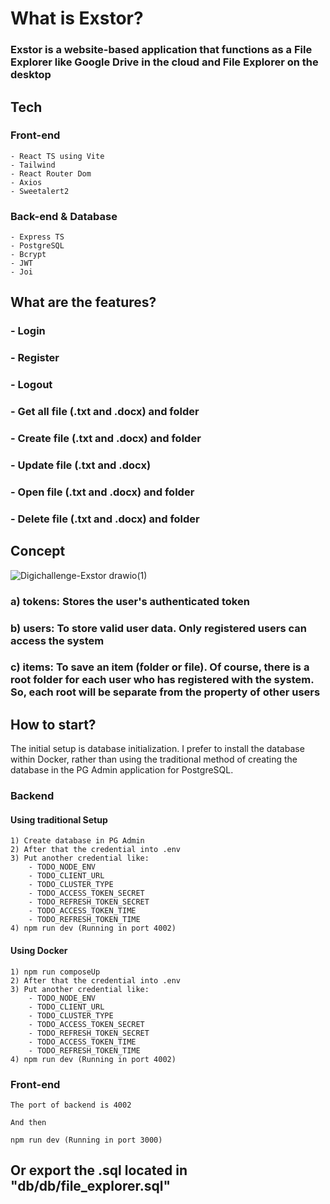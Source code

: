 # What is Exstor?
### Exstor is a website-based application that functions as a File Explorer like Google Drive in the cloud and File Explorer on the desktop

## Tech
### Front-end
```
- React TS using Vite
- Tailwind
- React Router Dom
- Axios
- Sweetalert2
```
### Back-end & Database
```
- Express TS
- PostgreSQL
- Bcrypt
- JWT
- Joi
```

## What are the features?
### - Login
### - Register
### - Logout
### - Get all file (.txt and .docx) and folder
### - Create file (.txt and .docx) and folder
### - Update file (.txt and .docx)
### - Open file (.txt and .docx) and folder
### - Delete file (.txt and .docx) and folder

## Concept
![Digichallenge-Exstor drawio(1)](https://github.com/user-attachments/assets/c8400e1d-024b-47bf-bbd8-b1b92a74929d)

### a) tokens: Stores the user's authenticated token
### b) users: To store valid user data. Only registered users can access the system
### c) items: To save an item (folder or file). Of course, there is a root folder for each user who has registered with the system. So, each root will be separate from the property of other users

## How to start?
The initial setup is database initialization. I prefer to install the database within Docker, rather than using the traditional method of creating the database in the PG Admin application for PostgreSQL.

### Backend
#### Using traditional Setup
```
1) Create database in PG Admin
2) After that the credential into .env
3) Put another credential like:
    - TODO_NODE_ENV
    - TODO_CLIENT_URL
    - TODO_CLUSTER_TYPE
    - TODO_ACCESS_TOKEN_SECRET
    - TODO_REFRESH_TOKEN_SECRET
    - TODO_ACCESS_TOKEN_TIME
    - TODO_REFRESH_TOKEN_TIME
4) npm run dev (Running in port 4002)
```
#### Using Docker
```
1) npm run composeUp
2) After that the credential into .env
3) Put another credential like:
    - TODO_NODE_ENV
    - TODO_CLIENT_URL
    - TODO_CLUSTER_TYPE
    - TODO_ACCESS_TOKEN_SECRET
    - TODO_REFRESH_TOKEN_SECRET
    - TODO_ACCESS_TOKEN_TIME
    - TODO_REFRESH_TOKEN_TIME
4) npm run dev (Running in port 4002)
```

### Front-end
```
The port of backend is 4002

And then

npm run dev (Running in port 3000)
```

## Or export the .sql located in "db/db/file_explorer.sql"
